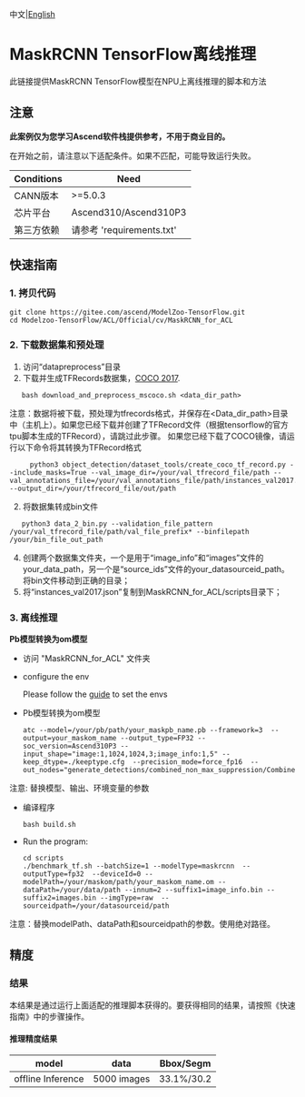 中文|[English](README_EN.md)

# MaskRCNN TensorFlow离线推理

此链接提供MaskRCNN TensorFlow模型在NPU上离线推理的脚本和方法

## 注意
**此案例仅为您学习Ascend软件栈提供参考，不用于商业目的。**

在开始之前，请注意以下适配条件。如果不匹配，可能导致运行失败。

| Conditions | Need |
| --- | --- |
| CANN版本 | >=5.0.3 |
| 芯片平台| Ascend310/Ascend310P3 |
| 第三方依赖| 请参考 'requirements.txt' |

## 快速指南

### 1. 拷贝代码
```shell
git clone https://gitee.com/ascend/ModelZoo-TensorFlow.git
cd Modelzoo-TensorFlow/ACL/Official/cv/MaskRCNN_for_ACL
```

### 2. 下载数据集和预处理

1. 访问“datapreprocess”目录
2. 下载并生成TFRecords数据集，[COCO 2017](http://cocodataset.org/#download).

```
   bash download_and_preprocess_mscoco.sh <data_dir_path>
```
   注意：数据将被下载，预处理为tfrecords格式，并保存在<Data_dir_path>目录中（主机上）。如果您已经下载并创建了TFRecord文件（根据tensorflow的官方tpu脚本生成的TFRecord），请跳过此步骤。 如果您已经下载了COCO镜像，请运行以下命令将其转换为TFRecord格式

         
         python3 object_detection/dataset_tools/create_coco_tf_record.py --include_masks=True --val_image_dir=/your/val_tfrecord_file/path --val_annotations_file=/your/val_annotations_file/path/instances_val2017.json --output_dir=/your/tfrecord_file/out/path
         
    
2. 将数据集转成bin文件
```
   python3 data_2_bin.py --validation_file_pattern /your/val_tfrecord_file/path/val_file_prefix* --binfilepath /your/bin_file_out_path 
```
4. 创建两个数据集文件夹，一个是用于“image_info”和“images”文件的your_data_path，另一个是“source_ids”文件的your_datasourceid_path。将bin文件移动到正确的目录；
5. 将“instances_val2017.json”复制到MaskRCNN_for_ACL/scripts目录下；
 

### 3. 离线推理

**Pb模型转换为om模型**

- 访问 "MaskRCNN_for_ACL" 文件夹

- configure the env

  Please follow the [guide](https://gitee.com/ascend/ModelZoo-TensorFlow/wikis/02.%E7%A6%BB%E7%BA%BF%E6%8E%A8%E7%90%86%E6%A1%88%E4%BE%8B/Ascend%E5%B9%B3%E5%8F%B0%E6%8E%A8%E7%90%86%E7%8E%AF%E5%A2%83%E5%8F%98%E9%87%8F%E8%AE%BE%E7%BD%AE?sort_id=6458719) to set the envs

- Pb模型转换为om模型

  ```
  atc --model=/your/pb/path/your_maskpb_name.pb --framework=3  --output=your_maskom_name --output_type=FP32 --soc_version=Ascend310P3 --input_shape="image:1,1024,1024,3;image_info:1,5" --keep_dtype=./keeptype.cfg  --precision_mode=force_fp16  --out_nodes="generate_detections/combined_non_max_suppression/CombinedNonMaxSuppression:3;generate_detections/denormalize_box/concat:0;generate_detections/add:0;generate_detections/combined_non_max_suppression/CombinedNonMaxSuppression:1"
  ```
注意: 替换模型、输出、环境变量的参数

- 编译程序

  ```
  bash build.sh
  ```

- Run the program:

  ```
  cd scripts
  ./benchmark_tf.sh --batchSize=1 --modelType=maskrcnn  --outputType=fp32  --deviceId=0 --modelPath=/your/maskom/path/your_maskom_name.om --dataPath=/your/data/path --innum=2 --suffix1=image_info.bin --suffix2=images.bin --imgType=raw  --sourceidpath=/your/datasourceid/path
  ```
注意：替换modelPath、dataPath和sourceidpath的参数。使用绝对路径。



## 精度

### 结果

本结果是通过运行上面适配的推理脚本获得的。要获得相同的结果，请按照《快速指南》中的步骤操作。

#### 推理精度结果

|       model       | **data**    |      Bbox/Segm      |
| :---------------: | :-------:   | :---------------:   |
| offline Inference | 5000 images |      33.1%/30.2   |

